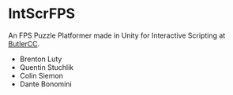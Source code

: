 # IntScrFPS
An FPS Puzzle Platformer made in Unity for Interactive Scripting at [ButlerCC](http://butlercc.edu).

- Brenton Luty
- Quentin Stuchlik
- Colin Siemon
- Dante Bonomini
